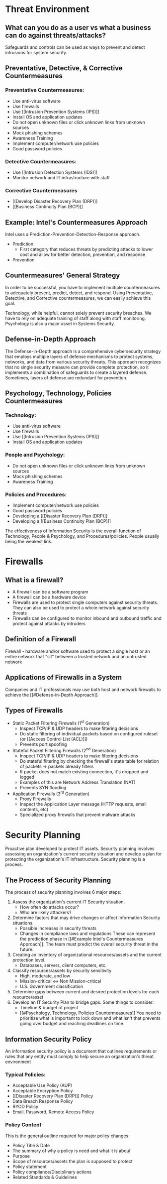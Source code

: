 # Threat Environment

## What can you do as a user vs what a business can do against threats/attacks?

Safeguards and controls can be used as ways to prevent and detect intrusions for system security.
## Preventative, Detective, & Corrective Countermeasures
### Preventative Countermeasures:
- Use anti-virus software
- Use firewalls
- Use [[Intrusion Prevention Systems (IPS)]]
- Install OS and application updates
- Do not open unknown files or click unknown links from unknown sources
- Mock phishing schemes
- Awareness Training
- Implement computer/network use policies
- Good password policies
### Detective Countermeasures:
- Use [[Intrusion Detection Systems (IDS)]]
- Monitor network and IT infrastructure with staff
### Corrective Countermeasures
- [[Develop Disaster Recovery Plan (DRP)]]
- [[Business Continuity Plan (BCP)]]
## Example: Intel's Countermeasures Approach

Intel uses a Prediction-Prevention-Detection-Response approach.

- Prediction
	- First category that reduces threats by predicting attacks to lower cost and allow for better detection, prevention, and response
- Prevention

## Countermeasures' General Strategy

In order to be successful, you have to implement multiple countermeasures to adequately prevent, predict, detect, and respond. Using Preventative, Detective, and Corrective countermeasures, we can easily achieve this goal. 

Technology, while helpful, cannot solely prevent security breaches. We have to rely on adequate training of staff along with staff monitoring. Psychology is also a major asset in Systems Security.

## Defense-in-Depth Approach

The Defense-in-Depth approach is a comprehensive cybersecurity strategy that employs multiple layers of defense mechanisms to protect systems, networks, and data from various security threats. This approach recognizes that no single security measure can provide complete protection, so it implements a combination of safeguards to create a layered defense. Sometimes, layers of defense are redundant for prevention.

## Psychology, Technology, Policies Countermeasures

### Technology:
- Use anti-virus software
- Use firewalls
- Use [[Intrusion Prevention Systems (IPS)]]
- Install OS and application updates
### People and Psychology:
- Do not open unknown files or click unknown links from unknown sources
- Mock phishing schemes
- Awareness Training
### Policies and Procedures:
- Implement computer/network use policies
- Good password policies
- Developing a [[Disaster Recovery Plan (DRP)]]
- Developing a [[Business Continuity Plan (BCP)]]

The effectiveness of Information Security is the overall function of Technology, People & Psychology, and Procedures/policies. People usually being the weakest link.
# Firewalls
## What is a firewall?
- A firewall can be a software program
- A firewall can be a hardware device
- Firewalls are used to protect single computers against security threats. They can also be used to protect a whole network against security threats
- Firewalls can be configured to monitor inbound and outbound traffic and protect against attacks by intruders
## Definition of a Firewall
Firewall - hardware and/or software used to protect a single host or an entire network that "sit" between a trusted network and an untrusted network



## Applications of Firewalls in a System

Companies and IT professionals may use both host and network firewalls to achieve the [[#Defense-in-Depth Approach]]. 

## Types of Firewalls
- Static Packet Filtering Firewalls (1<sup>st</sup> Generation)
	- Inspect TCP/IP & UDP headers to make filtering decisions
	- Do static filtering of individual packets based on configured ruleset (or [[Access Control List (ACL)]])
	- Prevents port spoofing
- Stateful Packet Filtering Firewalls (2<sup>nd</sup> Generation)
	- Inspect TCP/IP & UDP headers to make filtering decisions
	- Do stateful filtering by checking the firewall's state table for relation of packets -> packets already filters
	- If packet does not match existing connection, it's dropped and logged
	- Examples of this are Network Address Translation (NAT)
	- Prevents SYN flooding
- Application Firewalls (3<sup>rd</sup> Generation)
	- Proxy Firewalls
	- Inspect the Application Layer message (HTTP requests, email contents, etc)
	- Specialized proxy firewalls that prevent malware attacks

# Security Planning
Proactive plan developed to protect IT assets. Security planning involves assessing an organization's current security situation and develop a plan for protecting the organization's IT infrastructure. Security planning is a process.

## The Process of Security Planning

The process of security planning involves 6 major steps:
1. Assess the organization's current IT Security situation.
	- How often do attacks occur?
	- Who are likely attackers?
2. Determine factors that may drive changes or affect Information Security situations.
	- Possible increases in security threats
	- Changes in compliance laws and regulations
	These can represent the prediction phase in [[#Example Intel's Countermeasures Approach]]. The team must predict the overall security threat in the future.
3. Creating an inventory of organizational resources/assets and the current protection level.
	- Databases, servers, client computers, etc.
4. Classify resources/assets by security sensitivity
	- High, moderate, and low
	- Mission-critical <-> Non Mission-critical
	- U.S. Government classification
5. Determine gaps between current and desired protection levels for each resource/asset
6. Develop an IT Security Plan to bridge gaps.
	Some things to consider:
	- Timeline & budget of project
	- [[#Psychology, Technology, Policies Countermeasures]]
You need to prioritize what is important to lock down and what isn't that prevents going over budget and reaching deadlines on time.

## Information Security Policy

An information security policy is a document that outlines requirements or rules that any entity must comply to help secure an organization's threat environment

### Typical Policies:
- Acceptable Use Policy (AUP)
- Acceptable Encryption Policy
- [[Disaster Recovery Plan (DRP)]] Policy
- Data Breach Response Policy
- BYOD Policy
- Email, Password, Remote Access Policy


### Policy Content
This is the general outline required for major policy changes:
- Policy Title & Date
- The summary of why a policy is need and what it is about
- Purpose
- Scope of resources/assets the plan is supposed to protect
- Policy statement
- Policy compliance/Disciplinary actions
- Related Standards & Guidelines
